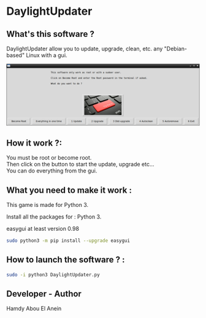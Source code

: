 # DaylightUpdater

## What's this software ?

DaylightUpdater allow you to update, upgrade, clean, etc. any "Debian-based" Linux with a gui.


![Screenshot](screenshot.png)


## How it work ?:  

You must be root or become root.  
Then click on the button to start the update, upgrade etc...  
You can do everything from the gui.


## What you need to make it work :  

This game is made for Python 3.  

Install all the packages for : Python 3.  

easygui at least version 0.98  

```sh
sudo python3 -m pip install --upgrade easygui  
```  

## How to launch the software ? :  


```sh
sudo -i python3 DaylightUpdater.py
```


## Developer - Author  


Hamdy Abou El Anein

